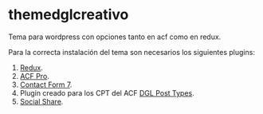 # themedglcreativo
Tema para wordpress con opciones tanto en acf como en redux.

Para la correcta instalación del tema son necesarios los siguientes plugins:

1. [Redux](https://es.wordpress.org/plugins/redux-framework/).
2. [ACF Pro]().
3. [Contact Form 7](https://es.wordpress.org/plugins/contact-form-7/).
4. Plugin creado para los CPT del ACF [DGL Post Types]().
5. [Social Share](https://es.wordpress.org/plugins/custom-share-buttons-with-floating-sidebar/).
